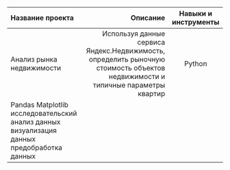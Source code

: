 

| Название проекта | Описание | Навыки и инструменты |
| :-------------------- | ---------------------: |:---------------------------:|
| Анализ рынка недвижимости | Используя данные сервиса Яндекс.Недвижимость, определить рыночную стоимость объектов недвижимости и типичные параметры квартир | Python
Pandas Matplotlib исследовательский анализ данных визуализация данных предобработка данных |
